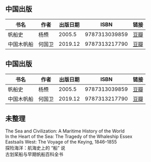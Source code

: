 ## 中国出版
| 书名| 作者| 出版日期| ISBN| 链接|
|-----|-----|--------|--------|------|
| 帆船史 | 杨槱 | 2005.5 | 9787313039859 | [豆瓣](https://book.douban.com/subject/1398475/) |
|中国木帆船|何国卫|2019.12|9787313217790|[豆瓣](https://book.douban.com/subject/34984070/)|
## 中国出版

| 书名         | 作者   | 出版日期 | ISBN           | 链接                       |
|--------------|--------|----------|----------------|----------------------------|
| 帆船史       | 杨槱   | 2005.5   | 9787313039859  | [豆瓣](https://book.douban.com/subject/1398475/) |
| 中国木帆船   | 何国卫 | 2019.12  | 9787313217790  | [豆瓣](https://book.douban.com/subject/34984070/) |



## 未整理
The Sea and Civilization: A Maritime History of the World  
In the Heart of the Sea: The Tragedy of the Whaleship Essex  
Eastsails West: The Voyage of the Keying, 1846–1855  
探险海洋：航海史上的 “船” 说  
古划桨船与早期帆船百科全书  

